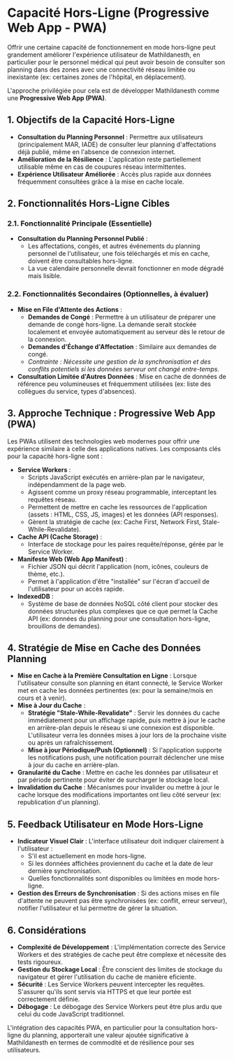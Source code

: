 # Capacité Hors-Ligne (Progressive Web App - PWA)

Offrir une certaine capacité de fonctionnement en mode hors-ligne peut grandement améliorer l'expérience utilisateur de Mathildanesth, en particulier pour le personnel médical qui peut avoir besoin de consulter son planning dans des zones avec une connectivité réseau limitée ou inexistante (ex: certaines zones de l'hôpital, en déplacement).

L'approche privilégiée pour cela est de développer Mathildanesth comme une **Progressive Web App (PWA)**.

## 1. Objectifs de la Capacité Hors-Ligne

- **Consultation du Planning Personnel** : Permettre aux utilisateurs (principalement MAR, IADE) de consulter leur planning d'affectations déjà publié, même en l'absence de connexion internet.
- **Amélioration de la Résilience** : L'application reste partiellement utilisable même en cas de coupures réseau intermittentes.
- **Expérience Utilisateur Améliorée** : Accès plus rapide aux données fréquemment consultées grâce à la mise en cache locale.

## 2. Fonctionnalités Hors-Ligne Cibles

### 2.1. Fonctionnalité Principale (Essentielle)
- **Consultation du Planning Personnel Publié** :
    - Les affectations, congés, et autres événements du planning personnel de l'utilisateur, une fois téléchargés et mis en cache, doivent être consultables hors-ligne.
    - La vue calendaire personnelle devrait fonctionner en mode dégradé mais lisible.

### 2.2. Fonctionnalités Secondaires (Optionnelles, à évaluer)
- **Mise en File d'Attente des Actions** :
    - **Demandes de Congé** : Permettre à un utilisateur de préparer une demande de congé hors-ligne. La demande serait stockée localement et envoyée automatiquement au serveur dès le retour de la connexion.
    - **Demandes d'Échange d'Affectation** : Similaire aux demandes de congé.
    - *Contrainte : Nécessite une gestion de la synchronisation et des conflits potentiels si les données serveur ont changé entre-temps.*
- **Consultation Limitée d'Autres Données** : Mise en cache de données de référence peu volumineuses et fréquemment utilisées (ex: liste des collègues du service, types d'absences).

## 3. Approche Technique : Progressive Web App (PWA)

Les PWAs utilisent des technologies web modernes pour offrir une expérience similaire à celle des applications natives. Les composants clés pour la capacité hors-ligne sont :

- **Service Workers** :
    - Scripts JavaScript exécutés en arrière-plan par le navigateur, indépendamment de la page web.
    - Agissent comme un proxy réseau programmable, interceptant les requêtes réseau.
    - Permettent de mettre en cache les ressources de l'application (assets : HTML, CSS, JS, images) et les données (API responses).
    - Gèrent la stratégie de cache (ex: Cache First, Network First, Stale-While-Revalidate).
- **Cache API (Cache Storage)** :
    - Interface de stockage pour les paires requête/réponse, gérée par le Service Worker.
- **Manifeste Web (Web App Manifest)** :
    - Fichier JSON qui décrit l'application (nom, icônes, couleurs de thème, etc.).
    - Permet à l'application d'être "installée" sur l'écran d'accueil de l'utilisateur pour un accès rapide.
- **IndexedDB** :
    - Système de base de données NoSQL côté client pour stocker des données structurées plus complexes que ce que permet la Cache API (ex: données du planning pour une consultation hors-ligne, brouillons de demandes).

## 4. Stratégie de Mise en Cache des Données Planning

- **Mise en Cache à la Première Consultation en Ligne** : Lorsque l'utilisateur consulte son planning en étant connecté, le Service Worker met en cache les données pertinentes (ex: pour la semaine/mois en cours et à venir).
- **Mise à Jour du Cache** :
    - **Stratégie "Stale-While-Revalidate"** : Servir les données du cache immédiatement pour un affichage rapide, puis mettre à jour le cache en arrière-plan depuis le réseau si une connexion est disponible. L'utilisateur verra les données mises à jour lors de la prochaine visite ou après un rafraîchissement.
    - **Mise à jour Périodique/Push (Optionnel)** : Si l'application supporte les notifications push, une notification pourrait déclencher une mise à jour du cache en arrière-plan.
- **Granularité du Cache** : Mettre en cache les données par utilisateur et par période pertinente pour éviter de surcharger le stockage local.
- **Invalidation du Cache** : Mécanismes pour invalider ou mettre à jour le cache lorsque des modifications importantes ont lieu côté serveur (ex: republication d'un planning).

## 5. Feedback Utilisateur en Mode Hors-Ligne

- **Indicateur Visuel Clair** : L'interface utilisateur doit indiquer clairement à l'utilisateur :
    - S'il est actuellement en mode hors-ligne.
    - Si les données affichées proviennent du cache et la date de leur dernière synchronisation.
    - Quelles fonctionnalités sont disponibles ou limitées en mode hors-ligne.
- **Gestion des Erreurs de Synchronisation** : Si des actions mises en file d'attente ne peuvent pas être synchronisées (ex: conflit, erreur serveur), notifier l'utilisateur et lui permettre de gérer la situation.

## 6. Considérations

- **Complexité de Développement** : L'implémentation correcte des Service Workers et des stratégies de cache peut être complexe et nécessite des tests rigoureux.
- **Gestion du Stockage Local** : Être conscient des limites de stockage du navigateur et gérer l'utilisation du cache de manière eficiente.
- **Sécurité** : Les Service Workers peuvent intercepter les requêtes. S'assurer qu'ils sont servis via HTTPS et que leur portée est correctement définie.
- **Débogage** : Le débogage des Service Workers peut être plus ardu que celui du code JavaScript traditionnel.

L'intégration des capacités PWA, en particulier pour la consultation hors-ligne du planning, apporterait une valeur ajoutée significative à Mathildanesth en termes de commodité et de résilience pour ses utilisateurs. 
